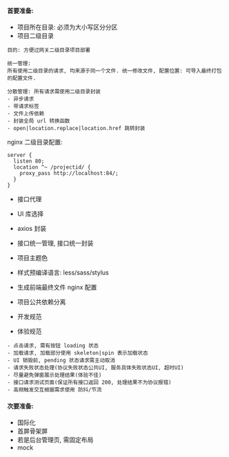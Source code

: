 #### 首要准备:

- 项目所在目录: 必须为大小写区分分区
- 项目二级目录

```
目的: 方便过网关二级目录项目部署

统一管理:
所有使用二级目录的请求, 均来源于同一个文件. 统一修改文件, 配置位置: 可导入最终打包的配置文件.

分散管理: 所有请求需使用二级目录封装
- 异步请求
- 带请求标签
- 文件上传依赖
- 封装全局 url 转换函数
- open|location.replace|location.href 跳转封装
```
nginx 二级目录配置:
```
server {
  listen 80;
  location ^~ /projectid/ {
    proxy_pass http://localhost:84/;
  }
}
```

- 接口代理
- UI 库选择
- axios 封装
- 接口统一管理, 接口统一封装
- 项目主题色
- 样式预编译语言: less/sass/stylus
- 生成前端最终文件 nginx 配置
- 项目公共依赖分离
- 开发规范

- 体验规范

```
- 点击请求, 需有按钮 loading 状态
- 加载请求, 加载部分使用 skeleton|spin 表示加载状态
- UI 销毁前, pending 状态请求需主动取消
- 请求失败状态处理(协议失败状态公共UI, 服务具体失败状态UI, 超时UI)
- 尽量避免弹窗展示处理结果(体验不佳)
- 接口请求测试页面(保证所有接口返回 200, 处理结果不为协议报错)
- 高频触发交互根据需求使用 防抖/节流
```

#### 次要准备:

- 国际化
- 首屏骨架屏
- 若是后台管理页, 需固定布局
- mock